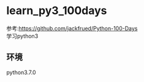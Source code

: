 # learn_py3_100days
参考:https://github.com/jackfrued/Python-100-Days <br>
学习python3<br>
## 环境
python3.7.0<br>
